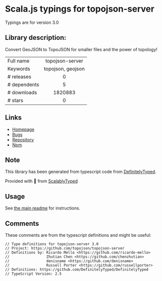 
# Scala.js typings for topojson-server

Typings are for version 3.0

## Library description:
Convert GeoJSON to TopoJSON for smaller files and the power of topology!

|                    |                 |
| ------------------ | :-------------: |
| Full name          | topojson-server |
| Keywords           | topojson, geojson |
| # releases         | 0 |
| # dependents       | 5 |
| # downloads        | 1820883 |
| # stars            | 0 |

## Links
- [Homepage](https://github.com/topojson/topojson-server)
- [Bugs](https://github.com/topojson/topojson-server/issues)
- [Repository](https://github.com/topojson/topojson-server)
- [Npm](https://www.npmjs.com/package/topojson-server)
    


## Note
This library has been generated from typescript code from [DefinitelyTyped](https://definitelytyped.org).

Provided with :purple_heart: from [ScalablyTyped](https://github.com/oyvindberg/ScalablyTyped)

## Usage
See [the main readme](../../readme.md) for instructions.

## Comments

These comments are from the typescript definitions and might be useful:
```
// Type definitions for topojson-server 3.0
// Project: https://github.com/topojson/topojson-server
// Definitions by: Ricardo Mello <https://github.com/ricardo-mello>
//                 Zhutian Chen <https://github.com/chenzhutian>
//                 denisname <https://github.com/denisname>
//                 Russell Porter <https://github.com/russellporter>
// Definitions: https://github.com/DefinitelyTyped/DefinitelyTyped
// TypeScript Version: 2.5

```

